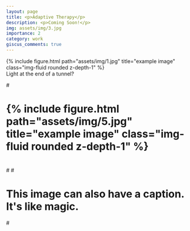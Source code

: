 ```yaml
---
layout: page
title: <p>Adaptive Therapy</p>
description: <p>Coming Soon!</p>
img: assets/img/3.jpg
importance: 2
category: work
giscus_comments: true
---
```


<div class="row">
    <div class="col-sm mt-3 mt-md-0">
        {% include figure.html path="assets/img/1.jpg" title="example image" class="img-fluid rounded z-depth-1" %}
    </div>
</div>
<div class="caption">
    Light at the end of a tunnel?  
</div>

#<div class="row">
#    <div class="col-sm mt-3 mt-md-0">
#        {% include figure.html path="assets/img/5.jpg" title="example image" class="img-fluid rounded z-depth-1" %}
#    </div>
#</div>
#<div class="caption">
#    This image can also have a caption. It's like magic.
#</div>
